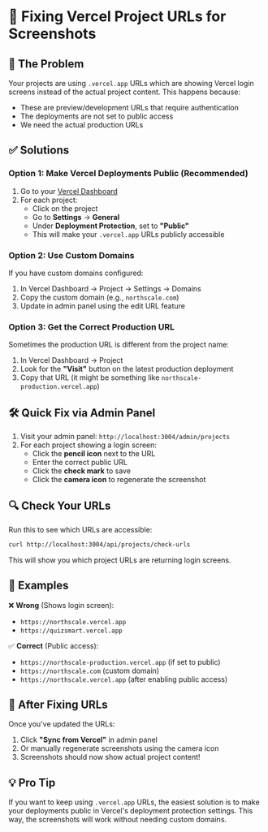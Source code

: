 # 🔗 Fixing Vercel Project URLs for Screenshots

## 🎯 The Problem
Your projects are using `.vercel.app` URLs which are showing Vercel login screens instead of the actual project content. This happens because:
- These are preview/development URLs that require authentication
- The deployments are not set to public access
- We need the actual production URLs

## ✅ Solutions

### Option 1: Make Vercel Deployments Public (Recommended)
1. Go to your [Vercel Dashboard](https://vercel.com/dashboard)
2. For each project:
   - Click on the project
   - Go to **Settings** → **General**
   - Under **Deployment Protection**, set to **"Public"**
   - This will make your `.vercel.app` URLs publicly accessible

### Option 2: Use Custom Domains
If you have custom domains configured:
1. In Vercel Dashboard → Project → Settings → Domains
2. Copy the custom domain (e.g., `northscale.com`)
3. Update in admin panel using the edit URL feature

### Option 3: Get the Correct Production URL
Sometimes the production URL is different from the project name:
1. In Vercel Dashboard → Project
2. Look for the **"Visit"** button on the latest production deployment
3. Copy that URL (it might be something like `northscale-production.vercel.app`)

## 🛠️ Quick Fix via Admin Panel

1. Visit your admin panel: `http://localhost:3004/admin/projects`
2. For each project showing a login screen:
   - Click the **pencil icon** next to the URL
   - Enter the correct public URL
   - Click the **check mark** to save
   - Click the **camera icon** to regenerate the screenshot

## 🔍 Check Your URLs

Run this to see which URLs are accessible:
```bash
curl http://localhost:3004/api/projects/check-urls
```

This will show you which project URLs are returning login screens.

## 📝 Examples

❌ **Wrong** (Shows login screen):
- `https://northscale.vercel.app`
- `https://quizsmart.vercel.app`

✅ **Correct** (Public access):
- `https://northscale-production.vercel.app` (if set to public)
- `https://northscale.com` (custom domain)
- `https://northscale.vercel.app` (after enabling public access)

## 🚀 After Fixing URLs

Once you've updated the URLs:
1. Click **"Sync from Vercel"** in admin panel
2. Or manually regenerate screenshots using the camera icon
3. Screenshots should now show actual project content!

## 💡 Pro Tip
If you want to keep using `.vercel.app` URLs, the easiest solution is to make your deployments public in Vercel's deployment protection settings. This way, the screenshots will work without needing custom domains.